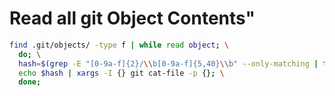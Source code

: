 # Read all git Object Contents"

```bash
find .git/objects/ -type f | while read object; \
  do; \
  hash=$(grep -E "[0-9a-f]{2}/\\b[0-9a-f]{5,40}\\b" --only-matching | tr -d "/"); \
  echo $hash | xargs -I {} git cat-file -p {}; \
  done;
  ```
